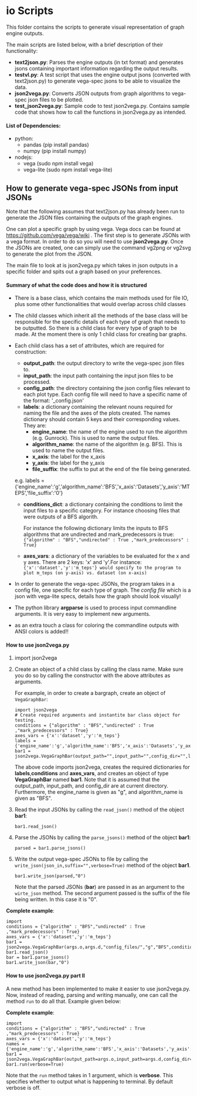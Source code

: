 # io Scripts

This folder contains the scripts to generate visual representation of graph engine outputs.

The main scripts are listed below, with a brief description of their functionality:
* **text2json.py**: Parses the engine outputs (in txt format) and generates jsons containing important information regarding the output results.
* **testvl.py**: A test script that uses the engine output jsons (converted with text2json.py) to generate vega-spec jsons to be able to visualize the data.
* **json2vega.py**: Converts JSON outputs from graph algorithms to vega-spec json files to be plotted.
* **test_json2vega.py**: Sample code to test json2vega.py. Contains sample code that shows how to call the functions in json2vega.py as intended.

#### List of Dependencies:
* python:
	* pandas (pip install pandas)
	* numpy (pip install numpy)
* nodejs:
	* vega (sudo npm install vega)
	* vega-lite (sudo npm install vega-lite)

## How to generate vega-spec JSONs from input JSONs
Note that the following assumes that text2json.py has already been run to generate the JSON files containing the outputs of the graph engines.

One can plot a specific graph by using vega. Vega docs can be found at https://github.com/vega/vega/wiki .
The first step is to generate JSONs with a vega format. In order to do so you will need to use **json2vega.py**. Once the JSONs are created, one can simply use the command vg2png or vg2svg to generate the plot from the JSON.

The main file to look at is json2vega.py which takes in json outputs in a specific folder and spits out a graph based on your preferences.

#### Summary of what the code does and how it is structured

* There is a base class, which contains the main methods used for file IO, plus some other functionalities that would overlap across child classes
* The child classes which inherit all the methods of the base class will be responsible for the specific details of each type of graph that needs to be outputted. So there is a child class for every type of graph to be made. At the moment there is only 1 child class for creating bar graphs.
* Each child class has a set of attributes, which are required for construction:
	* **output_path**: the output directory to write the vega-spec json files to.
	* **input_path**: the input path containing the input json files to be processed.
	* **config_path**: the directory containing the json config files relevant to each plot type.
		Each config file will need to have a specific name of the format: '<plot type>\_config.json'
	* **labels**: a dictionary containing the relevant nouns required for naming the file and the axes of the plots created. The names dictionary should contain 5 keys and their corresponding values. They are:
		* **engine_name**: the name of the engine used to run the algorithm (e.g. Gunrock). This is used to name the output files.
		* **algorithm_name**: the name of the algorithm (e.g. BFS). This is used to name the output files.
		* **x_axis**: the label for the x_axis
		* **y_axis**: the label for the y_axis
		* **file_suffix**: the suffix to put at the end of the file being generated.

	e.g. labels = {'engine_name':'g','algorithm_name':'BFS','x_axis':'Datasets','y_axis':'MTEPS','file_suffix':'0'}

	* **conditions_dict**: a dictionary containing the conditions to limit the input files to a specific category. For instance choosing files that were outputs of a BFS algorith.

		For instance the following dictionary limits the inputs to BFS algorithms that are undirected and mark_predecessors is true:
		`{"algorithm" : "BFS","undirected" : True ,"mark_predecessors" : True}`
	* **axes_vars**: a dictionary of the variables to be evaluated for the x and y axes. There are 2 keys: 'x' and 'y'.For instance:
	`{'x':'dataset','y':'m_teps'} would specify to the program to plot m_teps (on y-axis) vs. dataset (on x-axis)`

* In order to generate the vega-spec JSONs, the program takes in a config file, one specific for each type of graph. The _config file_ which is  a json with vega-lite specs, details how the graph should look visually!
* The python library **argparse** is used to process input commandline arguments. It is very easy to implement new arguments.
* as an extra touch  a class for coloring the commandline outputs with ANSI colors is added!!

#### How to use json2vega.py
1. import json2vega
2. Create an object of a child class by calling the class name. Make sure you do so by calling the constructor with the above attributes as arguments.

	For example, in order to create a bargraph, create an object of `VegaGraphBar`:
	```
	import json2vega
	# Create required arguments and instantite bar class object for testing.
	conditions = {"algorithm" : "BFS","undirected" : True ,"mark_predecessors" : True}
	axes_vars = {'x':'dataset','y':'m_teps'}
	labels = {'engine_name':'g','algorithm_name':'BFS','x_axis':'Datasets','y_axis':'MTEPS','file_suffix':'0'}
	bar1 = json2vega.VegaGraphBar(output_path="",input_path="",config_dir="",labels=labels,conditions_dict=conditions,axes_vars=axes_vars)
	```
	The above code imports json2vega, creates the required dictionaries for **labels**,**conditions** and **axes_vars**, and creates an object of type **VegaGraphBar** named **bar1**.
	Note that it is assumed that the output_path, input_path, and config_dir are at current directory.
	Furthermore, the engine_name is given as "g", and algorithm_name is given as "BFS".
3. Read the input JSONs by calling the `read_json()` method of the object **bar1**:

	```
	bar1.read_json()
	```
4. Parse the JSONs by calling the `parse_jsons()` method of the object **bar1**:

	```
	parsed = bar1.parse_jsons()
	```
5. Write the output vega-spec JSONs to file by calling the `write_json(json_in,suffix="",verbose=True)` method of the object **bar1**.

	```
	bar1.write_json(parsed,"0")
	```

	Note that the parsed JSONs (**bar**) are passed in as an argument to the `wirte_json` method. The second argument passed is the suffix of the file being written. In this case it is "0".

**Complete example**:
```
import
conditions = {"algorithm" : "BFS","undirected" : True ,"mark_predecessors" : True}
axes_vars = {'x':'dataset','y':'m_teps'}
bar1 = json2vega.VegaGraphBar(args.o,args.d,"config_files/","g","BFS",conditions,axes_vars)
bar1.read_json()
bar = bar1.parse_jsons()
bar1.write_json(bar,"0")
```

#### How to use json2vega.py part II
A new method has been implemented to make it easier to use json2vega.py. Now, instead of reading, parsing and writing manually, one can call the method `run` to do all that. Example given below:

**Complete example**:
```
import
conditions = {"algorithm" : "BFS","undirected" : True ,"mark_predecessors" : True}
axes_vars = {'x':'dataset','y':'m_teps'}
names = {'engine_name':'g','algorithm_name':'BFS','x_axis':'Datasets','y_axis':'MTEPS','file_suffix':'0'}
bar1 = json2vega.VegaGraphBar(output_path=args.o,input_path=args.d,config_dir="config_files",labels=names,conditions_dict=conditions,axes_vars=axes_vars)
bar1.run(verbose=True)
```

Note that the `run` method takes in 1 argument, which is **verbose**. This specifies whether to output what is happening to terminal. By default verbose is off.

